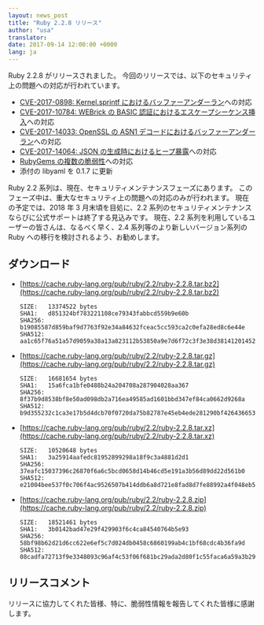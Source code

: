 ```yaml
---
layout: news_post
title: "Ruby 2.2.8 リリース"
author: "usa"
translator:
date: 2017-09-14 12:00:00 +0000
lang: ja
---
```


Ruby 2.2.8 がリリースされました。
今回のリリースでは、以下のセキュリティ上の問題への対応が行われています。

* [CVE-2017-0898: Kernel.sprintf におけるバッファーアンダーラン](/ja/news/2017/09/14/sprintf-buffer-underrun-cve-2017-0898/)への対応
* [CVE-2017-10784: WEBrick の BASIC 認証におけるエスケープシーケンス挿入](/ja/news/2017/09/14/webrick-basic-auth-escape-sequence-injection-cve-2017-10784/)への対応
* [CVE-2017-14033: OpenSSL の ASN1 デコードにおけるバッファーアンダーラン](/ja/news/2017/09/14/openssl-asn1-buffer-underrun-cve-2017-14033/)への対応
* [CVE-2017-14064: JSON の生成時におけるヒープ暴露](/ja/news/2017/09/14/json-heap-exposure-cve-2017-14064/)への対応
* [RubyGems の複数の脆弱性](/ja/news/2017/08/29/multiple-vulnerabilities-in-rubygems/)への対応
* 添付の libyaml を 0.1.7 に更新

Ruby 2.2 系列は、現在、セキュリティメンテナンスフェーズにあります。
このフェーズ中は、重大なセキュリティ上の問題への対応のみが行われます。
現在の予定では、2018 年 3 月末頃を目処に、2.2 系列のセキュリティメンテナンスならびに公式サポートは終了する見込みです。
現在、2.2 系列を利用しているユーザーの皆さんは、なるべく早く、2.4 系列等のより新しいバージョン系列の Ruby への移行を検討されるよう、お勧めします。

## ダウンロード

* [https://cache.ruby-lang.org/pub/ruby/2.2/ruby-2.2.8.tar.bz2](https://cache.ruby-lang.org/pub/ruby/2.2/ruby-2.2.8.tar.bz2)

      SIZE:   13374522 bytes
      SHA1:   d851324bf783221108ce79343fabbcd559b9e60b
      SHA256: b19085587d859baf9d7763f92e34a84632fceac5cc593ca2c0efa28ed8c6e44e
      SHA512: aa1c65f76a51a57d9059a38a13a823112b53850a9e7d6f72c3f3e38d381412014521049f7065c1b00877501b3b554235135d0f308045c2a9da133c766f5b9e46

* [https://cache.ruby-lang.org/pub/ruby/2.2/ruby-2.2.8.tar.gz](https://cache.ruby-lang.org/pub/ruby/2.2/ruby-2.2.8.tar.gz)

      SIZE:   16681654 bytes
      SHA1:   15a6fca1bfe0488b24a204708a287904028aa367
      SHA256: 8f37b9d8538bf8e50ad098db2a716ea49585ad1601bbd347ef84ca0662d9268a
      SHA512: b9d355232c1ca3e17b5d4dcb70f0720da75b82787e45eb4ede281290bf42643665385e55428495eb55c17f744395130b4d64ef78ca66c5a5ecb9f4c3b732fdea

* [https://cache.ruby-lang.org/pub/ruby/2.2/ruby-2.2.8.tar.xz](https://cache.ruby-lang.org/pub/ruby/2.2/ruby-2.2.8.tar.xz)

      SIZE:   10520648 bytes
      SHA1:   3a25914aafedc81952899298a18f9c3a4881d2d1
      SHA256: 37eafc15037396c26870f6a6c5bcd0658d14b46cd5e191a3b56d89dd22d561b0
      SHA512: e21004bee537f0c706f4ac9526507b414ddb6a8d721e8fad8d7fe88992a4f048eb5eb79f8d8b8af2a8b331dcfa74b560490218a1acb3532c2cdb4fb4909da3c9

* [https://cache.ruby-lang.org/pub/ruby/2.2/ruby-2.2.8.zip](https://cache.ruby-lang.org/pub/ruby/2.2/ruby-2.2.8.zip)

      SIZE:   18521461 bytes
      SHA1:   3b0142bad47e29f429903f6c4ca84540764b5e93
      SHA256: 58bf98b62d21d6cc622e6ef5c7d024db0458c6860199ab4c1bf68cdc4b36fa9d
      SHA512: 08cadfa72713f9e3348093c96af4c53f06f681bc29ada2d80f1c55faca6a59a3b2913aa2443bf645fea6f3840b32ce8ce894b358f972b1a295ee0860b656eb02

## リリースコメント

リリースに協力してくれた皆様、特に、脆弱性情報を報告してくれた皆様に感謝します。
